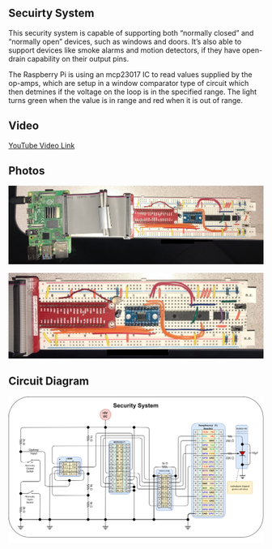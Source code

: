 Secuirty System
---------------

This security system is capable of supporting both “normally closed” and “normally open” devices, such as windows and doors.   It’s also able to support devices like smoke alarms and motion detectors, if they have open-drain capability on their output pins.  

The Raspberry Pi is using an mcp23017 IC to read values supplied by the op-amps, which are setup in a window comparator type of circuit which then detmines if the voltage on the loop is in the specified range.  The light turns green when the value is in range and red when it is out of range.   


## Video

[YouTube Video Link](https://youtu.be/nNICbq8Yqfo)


## Photos

![photo1](https://raw.githubusercontent.com/wryan67/SecuritySystem/main/readme/014d91dbfe1941673540a70bb3e272a761816563d7.jpg)

![photo2](https://raw.githubusercontent.com/wryan67/SecuritySystem/main/readme/01bd47415adceec766baa4893ea106bea062a279ce.jpg)

## Circuit Diagram

![circuit diagram](https://raw.githubusercontent.com/wryan67/SecuritySystem/main/readme/circuit%20diagram.png)
